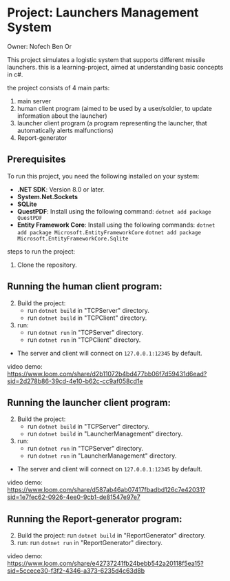 # Project: Launchers Management System
Owner: Nofech Ben Or

This project simulates a logistic system that supports different missile launchers.
this is a learning-project, aimed at understanding basic concepts in c#.

the project consists of 4 main parts:
1. main server
2. human client program
	(aimed to be used by a user/soldier, to update information about the launcher)
3. launcher client program
	(a program representing the launcher, that automatically alerts malfunctions)
4. Report-generator

## Prerequisites
To run this project, you need the following installed on your system:
- **.NET SDK**: Version 8.0 or later. 
- **System.Net.Sockets**
- **SQLite**
- **QuestPDF**:
Install using the following command:
`dotnet add package QuestPDF`
- **Entity Framework Core**: 
Install using the following commands:
`dotnet add package Microsoft.EntityFrameworkCore`
`dotnet add package Microsoft.EntityFrameworkCore.Sqlite`


steps to run the project:
1. Clone the repository.

## Running the human client program:
2. Build the project:
	- run `dotnet build` in "TCPServer" directory.
	- run `dotnet build` in "TCPClient" directory.
3. run:
	- run `dotnet run` in "TCPServer" directory.
	- run `dotnet run` in "TCPClient" directory.
- The server and client will connect on `127.0.0.1:12345` by default.

video demo:
https://www.loom.com/share/d2b11072b4bd477bb06f7d59431d6ead?sid=2d278b86-39cd-4e10-b62c-cc9af058cd1e


## Running the launcher client program:
2. Build the project:
	- run `dotnet build` in "TCPServer" directory.
	- run `dotnet build` in "LauncherManagement" directory.
3. run:
	- run `dotnet run` in "TCPServer" directory.
	- run `dotnet run` in "LauncherManagement" directory.
- The server and client will connect on `127.0.0.1:12345` by default.

video demo:
https://www.loom.com/share/d587ab46ab07417fbadbd126c7e42031?sid=1e7fec62-0926-4ee0-9cb1-de81547e97e7

## Running the Report-generator program:
2. Build the project:
	run `dotnet build` in "ReportGenerator" directory.
3. run:
	run `dotnet run` in "ReportGenerator" directory.

video demo:
https://www.loom.com/share/e42737241fb24bebb542a20118f5ea15?sid=5ccece30-f3f2-4346-a373-6235d4c63d8b




